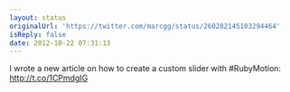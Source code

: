 ```yaml
---
layout: status
originalUrl: 'https://twitter.com/marcgg/status/260282145103294464'
isReply: false
date: 2012-10-22 07:31:13
---
```


I wrote a new article on how to create a custom slider with #RubyMotion: http://t.co/1CPmdgIG
